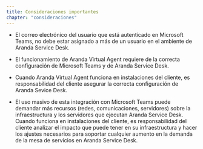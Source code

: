 ```yaml
---
title: Consideraciones importantes
chapter: "consideraciones"
---
```


- El correo electrónico del usuario que está autenticado en Microsoft Teams, no debe estar asignado a más de un usuario en el ambiente de Aranda Service Desk.

- El funcionamiento de Aranda Virtual Agent requiere de la correcta configuración de Microsoft Teams y de Aranda Service Desk.

- Cuando Aranda Virtual Agent funciona en instalaciones del cliente, es responsabilidad del cliente asegurar la correcta configuración de Aranda Sevice Desk.

+ El uso masivo de esta integración con Microsoft Teams puede demandar más recursos (redes, comunicaciones, servidores) sobre la infraestructura y los servidores que ejecutan Aranda Service Desk. Cuando funciona en instalaciones del cliente, es responsabilidad del cliente analizar el impacto que puede tener en su infraestructura y hacer los ajustes necesarios para soportar cualquier aumento en la demanda de la mesa de servicios en Aranda Service Desk.
